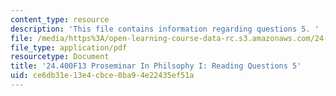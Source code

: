 ```yaml
---
content_type: resource
description: 'This file contains information regarding questions 5. '
file: /media/https%3A/open-learning-course-data-rc.s3.amazonaws.com/24-400-proseminar-in-philosophy-i-fall-2013/ce6db31e13e4cbce0ba94e22435ef51a_MIT24_400F13_Questions5.pdf
file_type: application/pdf
resourcetype: Document
title: '24.400F13 Proseminar In Philsophy I: Reading Questions 5'
uid: ce6db31e-13e4-cbce-0ba9-4e22435ef51a
---
```

